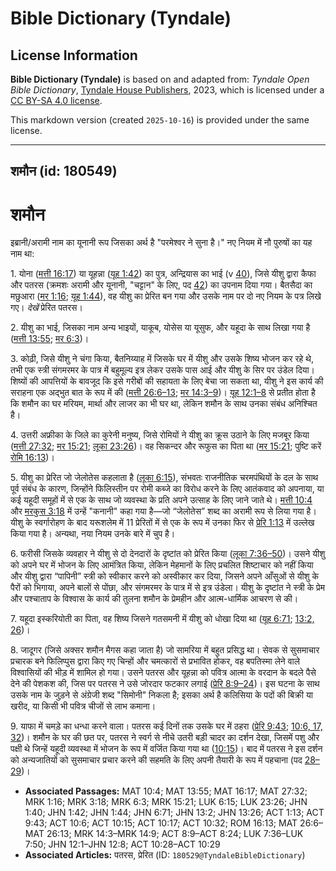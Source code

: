 # Bible Dictionary (Tyndale)

## License Information

**Bible Dictionary (Tyndale)** is based on and adapted from: _Tyndale Open Bible Dictionary_, [Tyndale House Publishers](https://tyndaleopenresources.com/), 2023, which is licensed under a [CC BY-SA 4.0 license](https://creativecommons.org/licenses/by-sa/4.0/legalcode.en).

This markdown version (created `2025-10-16`) is provided under the same license.



--------------------------------

## शमौन (id: 180549)

शमौन
====

इब्रानी/अरामी नाम का यूनानी रूप जिसका अर्थ है "परमेश्वर ने सुना है।" नए नियम में नौ पुरुषों का यह नाम था:

1\. योना ([मत्ती 16:17](https://ref.ly/Matt16:17)) या यूहन्ना ([यूह 1:42](https://ref.ly/John1:42)) का पुत्र, अन्द्रियास का भाई (v [40](https://ref.ly/John1:40)), जिसे यीशु द्वारा कैफा और पतरस (क्रमशः अरामी और यूनानी, "चट्टान" के लिए, पद [42](https://ref.ly/John1:42)) का उपनाम दिया गया। बैतसैदा का मछुआरा ([मर 1:16](https://ref.ly/Mark1:16); [यूह 1:44](https://ref.ly/John1:44)), वह यीशु का प्रेरित बन गया और उसके नाम पर दो नए नियम के पत्र लिखे गए। *देखें* प्रेरित पतरस।

2\. यीशु का भाई, जिसका नाम अन्य भाइयों, याकूब, योसेस या यूसुफ, और यहूदा के साथ लिखा गया है ([मत्ती 13:55](https://ref.ly/Matt13:55); [मर 6:3](https://ref.ly/Mark6:3))।

3\. कोढ़ी, जिसे यीशु ने चंगा किया, बैतनिय्याह में जिसके घर में यीशु और उसके शिष्य भोजन कर रहे थे, तभी एक स्त्री संगमरमर के पात्र में बहुमूल्य इत्र लेकर उसके पास आई और यीशु के सिर पर उंडेल दिया। शिष्यों की आपत्तियों के बावजूद कि इसे गरीबों की सहायता के लिए बेचा जा सकता था, यीशु ने इस कार्य की सराहना एक अद्भुत बात के रूप में की ([मत्ती 26:6–13](https://ref.ly/Matt26:6-Matt26:13); [मर 14:3–9](https://ref.ly/Mark14:3-Mark14:9))। [यूह 12:1–8](https://ref.ly/John12:1-John12:8) से प्रतीत होता है कि शमौन का घर मरियम, मार्था और लाजर का भी घर था, लेकिन शमौन के साथ उनका संबंध अनिश्चित है।

4\. उत्तरी अफ्रीका के जिले का कुरेनी मनुष्य, जिसे रोमियों ने यीशु का क्रूस उठाने के लिए मजबूर किया ([मत्ती 27:32](https://ref.ly/Matt27:32); [मर 15:21](https://ref.ly/Mark15:21); [लूका 23:26](https://ref.ly/Luke23:26))। वह सिकन्दर और रूफुस का पिता था ([मर 15:21](https://ref.ly/Mark15:21); पुष्टि करें [रोमि 16:13](https://ref.ly/Rom16:13))।

5\. यीशु का प्रेरित जो जेलोतेस कहलाता है ([लूका 6:15](https://ref.ly/Luke6:15)), संभवतः राजनीतिक चरमपंथियों के दल के साथ पूर्व संबंध के कारण, जिन्होंने फिलिस्तीन पर रोमी कब्जे का विरोध करने के लिए आतंकवाद को अपनाया, या कई यहूदी समूहों में से एक के साथ जो व्यवस्था के प्रति अपने उत्साह के लिए जाने जाते थे। [मत्ती 10:4](https://ref.ly/Matt10:4) और [मरकुस 3:18](https://ref.ly/Mark3:18) में उन्हें "कनानी" कहा गया है—जो “जेलोतेस” शब्द का अरामी रूप से लिया गया है। यीशु के स्वर्गारोहण के बाद यरूशलेम में 11 प्रेरितों में से एक के रूप में उनका फिर से [प्रेरि 1:13](https://ref.ly/Acts1:13) में उल्लेख किया गया है। अन्यथा, नया नियम उनके बारे में चुप है।

6\. फरीसी जिसके व्यवहार ने यीशु से दो देनदारों के दृष्टांत को प्रेरित किया ([लूका 7:36–50](https://ref.ly/Luke7:36-Luke7:50))। उसने यीशु को अपने घर में भोजन के लिए आमंत्रित किया, लेकिन मेहमानों के लिए प्रचलित शिष्टाचार को नहीं किया और यीशु द्वारा “पापिनी” स्त्री को स्वीकार करने को अस्वीकार कर दिया, जिसने अपने आँसुओं से यीशु के पैरों को भिगाया, अपने बालों से पोंछा, और संगमरमर के पात्र में से इत्र उंडेला। यीशु के दृष्टांत ने स्त्री के प्रेम और पश्चाताप के विश्वास के कार्य की तुलना शमौन के प्रेमहीन और आत्म\-धार्मिक आचरण से की।

7\. यहूदा इस्करियोती का पिता, वह शिष्य जिसने गतसमनी में यीशु को धोखा दिया था ([यूह 6:71](https://ref.ly/John6:71); [13:2, 26](https://ref.ly/John13:2))।

8\. जादूगर (जिसे अक्सर शमौन मैगस कहा जाता है) जो सामरिया में बहुत प्रसिद्ध था। सेवक से सुसमाचार प्रचारक बने फिलिप्पुस द्वारा किए गए चिन्हों और चमत्कारों से प्रभावित होकर, वह बपतिस्मा लेने वाले विश्वासियों की भीड़ में शामिल हो गया। उसने पतरस और यूहन्ना को पवित्र आत्मा के वरदान के बदले पैसे देने की पेशकश की, जिस पर पतरस ने उसे जोरदार फटकार लगाई ([प्रेरि 8:9–24](https://ref.ly/Acts8:9-Acts8:24))। इस घटना के साथ उसके नाम के जुड़ने से अंग्रेजी शब्द "सिमोनी" निकला है; इसका अर्थ है कलिसिया के पदों की बिक्री या खरीद, या किसी भी पवित्र चीजों से लाभ कमाना।

9\. याफा में चमड़े का धन्धा करने वाला। पतरस कई दिनों तक उसके घर में ठहरा ([प्रेरि 9:43](https://ref.ly/Acts9:43); [10:6, 17, 32](https://ref.ly/Acts10:6))। शमौन के घर की छत पर, पतरस ने स्वर्ग से नीचे उतरी बड़ी चादर का दर्शन देखा, जिसमें पशु और पक्षी थे जिन्हें यहूदी व्यवस्था में भोजन के रूप में वर्जित किया गया था ([10:15](https://ref.ly/Acts10:15))। बाद में पतरस ने इस दर्शन को अन्यजातियों को सुसमाचार प्रचार करने की सहमति के लिए अपनी तैयारी के रूप में पहचाना (पद [28–29](https://ref.ly/Acts10:28-Acts10:29))।

* **Associated Passages:** MAT 10:4; MAT 13:55; MAT 16:17; MAT 27:32; MRK 1:16; MRK 3:18; MRK 6:3; MRK 15:21; LUK 6:15; LUK 23:26; JHN 1:40; JHN 1:42; JHN 1:44; JHN 6:71; JHN 13:2; JHN 13:26; ACT 1:13; ACT 9:43; ACT 10:6; ACT 10:15; ACT 10:17; ACT 10:32; ROM 16:13; MAT 26:6–MAT 26:13; MRK 14:3–MRK 14:9; ACT 8:9–ACT 8:24; LUK 7:36–LUK 7:50; JHN 12:1–JHN 12:8; ACT 10:28–ACT 10:29
* **Associated Articles:** पतरस, प्रेरित (ID: `180529@TyndaleBibleDictionary`)

